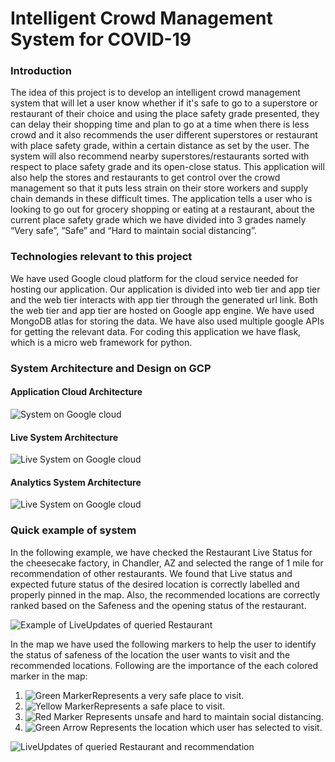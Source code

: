 # Intelligent Crowd Management System for COVID-19 

### Introduction

The idea of this project is to develop an intelligent crowd management system that will let a user know whether if it's safe to go to a superstore or restaurant of their choice and using the place safety grade presented, they can delay their shopping time and plan to go at a time when there is less crowd and it also recommends the user different superstores or restaurant with place safety grade, within a certain distance as set by the user. The system will also recommend nearby superstores/restaurants sorted with respect to place safety grade and its open-close status. This application will also help the stores and restaurants  to get control over the crowd management so that it puts less strain on their store workers and supply chain demands in these difficult times. The application tells a user who is looking to go out for grocery shopping or eating at a restaurant, about the current place safety grade which we have divided into 3 grades namely “Very safe”, “Safe” and “Hard to maintain social distancing”.

### Technologies relevant to this project

We have used Google cloud platform for the cloud service needed for hosting our application. Our application is divided into web tier and app tier and the web tier interacts with app tier through the generated url link. Both the web tier and app tier are hosted on Google app engine. We have used MongoDB atlas for storing the data. We have also used multiple google APIs for getting the relevant data. For coding this application we have flask, which is a micro web framework for python.

### System Architecture and Design on GCP

#### Application Cloud Architecture

![System on Google cloud](https://github.com/manojtiwaskar/Intelligent-Crowd-Management-System-for-COVID-19/tree/master/Images/OverviewDiagram.png)

#### Live System Architecture

![Live System on Google cloud](https://github.com/manojtiwaskar/Intelligent-Crowd-Management-System-for-COVID-19/tree/master/Images/LiveUpdatesAppTier.png)

#### Analytics System Architecture

![Live System on Google cloud](https://github.com/manojtiwaskar/Intelligent-Crowd-Management-System-for-COVID-19/tree/master/Images/AnalyticsAppTier.png)

### Quick example of system

In the following example, we have checked the Restaurant Live Status for the cheesecake factory, in Chandler, AZ and selected the range of 1 mile for recommendation of other restaurants. We found that Live status and expected future status of the desired location is correctly labelled and properly pinned in the map. Also, the recommended locations are correctly ranked based on the Safeness and the opening status of the restaurant.

![Example of LiveUpdates of queried Restaurant](https://github.com/manojtiwaskar/Intelligent-Crowd-Management-System-for-COVID-19/tree/master/Images/QueriedDestination.png)

In the map we have used the following markers to help the user to identify the status of safeness of the location the user wants to visit and the recommended locations. Following are the importance of the each colored marker in the map:
1. ![Green Marker](https://github.com/manojtiwaskar/Intelligent-Crowd-Management-System-for-COVID-19/tree/master/Images/greenMarker.png)Represents a very safe place to visit.
2. ![Yellow Marker](https://github.com/manojtiwaskar/Intelligent-Crowd-Management-System-for-COVID-19/tree/master/Images/yellowMarker.png)Represents a safe place to visit.
3. ![Red Marker](http://www.google.com/mapfiles/marker.png) Represents unsafe and hard to maintain social distancing.
4. ![Green Arrow](http://maps.google.com/mapfiles/arrow.png) Represents the location which user has selected to visit.

![LiveUpdates of queried Restaurant and recommendation](https://github.com/manojtiwaskar/Intelligent-Crowd-Management-System-for-COVID-19/tree/master/Images/LiveUpdateOfDestination.png)




